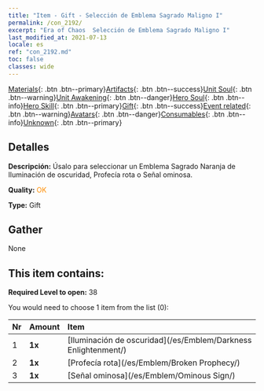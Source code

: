 ```yaml
---
title: "Item - Gift - Selección de Emblema Sagrado Maligno I"
permalink: /con_2192/
excerpt: "Era of Chaos  Selección de Emblema Sagrado Maligno I"
last_modified_at: 2021-07-13
locale: es
ref: "con_2192.md"
toc: false
classes: wide
---
```

 [Materials](/ItemsES/){: .btn .btn--primary}[Artifacts](/ItemsES/Artifacts/){: .btn .btn--success}[Unit Soul](/ItemsES/UnitSoul/){: .btn .btn--warning}[Unit Awakening](/ItemsES/UnitAwakening/){: .btn .btn--danger}[Hero Soul](/ItemsES/HeroSoul/){: .btn .btn--info}[Hero Skill](/ItemsES/HeroSkill/){: .btn .btn--primary}[Gift](/ItemsES/Gift/){: .btn .btn--success}[Event related](/ItemsES/Events/){: .btn .btn--warning}[Avatars](/ItemsES/Avatars/){: .btn .btn--danger}[Consumables](/ItemsES/Consumables/){: .btn .btn--info}[Unknown](/ItemsES/Unknown/){: .btn .btn--primary}

## Detalles
 **Descripción:** Úsalo para seleccionar un Emblema Sagrado Naranja de Iluminación de oscuridad, Profecía rota o Señal ominosa.

 **Quality:** <span style="color: #FF8C00">OK</span>

 **Type:** Gift

## Gather

  None

## This item contains:

 **Required Level to open:** 38

 You would need to choose 1 item from the list (0):

  | Nr | Amount |     Item    |
  |:---|:-------|:------------|
  | 1 |  **1x** | [Iluminación de oscuridad](/es/Emblem/Darkness Enlightenment/) |  | 
  | 2 |  **1x** | [Profecía rota](/es/Emblem/Broken Prophecy/) |  | 
  | 3 |  **1x** | [Señal ominosa](/es/Emblem/Ominous Sign/) |  | 
